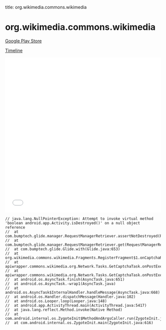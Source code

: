 title: org.wikimedia.commons.wikimedia

# org.wikimedia.commons.wikimedia

[Google Play Store](https://play.google.com/store/apps/details?id=org.wikimedia.commons.wikimedia)

[Timeline](./vis-timeline.html)

<iframe src="./vis-timeline.html" width="100%" height="500px" style="border:none;"></iframe>

```
// java.lang.NullPointerException: Attempt to invoke virtual method 'boolean android.app.Activity.isDestroyed()' on a null object reference
// 	at com.bumptech.glide.manager.RequestManagerRetriever.assertNotDestroyed(RequestManagerRetriever.java:133)
// 	at com.bumptech.glide.manager.RequestManagerRetriever.get(RequestManagerRetriever.java:102)
// 	at com.bumptech.glide.Glide.with(Glide.java:653)
// 	at org.wikimedia.commons.wikimedia.Fragments.RegisterFragment$1.onCaptchaReceived(RegisterFragment.java:74)
// 	at apiwrapper.commons.wikimedia.org.Network.Tasks.GetCaptchaTask.onPostExecute(GetCaptchaTask.java:50)
// 	at apiwrapper.commons.wikimedia.org.Network.Tasks.GetCaptchaTask.onPostExecute(GetCaptchaTask.java:20)
// 	at android.os.AsyncTask.finish(AsyncTask.java:651)
// 	at android.os.AsyncTask.-wrap1(AsyncTask.java)
// 	at android.os.AsyncTask$InternalHandler.handleMessage(AsyncTask.java:668)
// 	at android.os.Handler.dispatchMessage(Handler.java:102)
// 	at android.os.Looper.loop(Looper.java:148)
// 	at android.app.ActivityThread.main(ActivityThread.java:5417)
// 	at java.lang.reflect.Method.invoke(Native Method)
// 	at com.android.internal.os.ZygoteInit$MethodAndArgsCaller.run(ZygoteInit.java:726)
// 	at com.android.internal.os.ZygoteInit.main(ZygoteInit.java:616)

```



